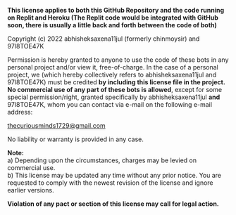 **This license applies to both this GitHub Repository and the code running on Replit and Heroku (The Replit code would be integrated with GitHub soon, there is usually a little back and forth between the code of both)**

Copyright (c) 2022 abhisheksaxena11jul (formerly chinmoysir) and 97I8TOE47K

Permission is hereby granted to anyone to use the code of these bots in any personal project and/or view it, free-of-charge. In the case of a personal project, we (which hereby collectively refers to abhisheksaxena11jul and 97I8TOE47K) must be credited **by including this license file in the project.** **No commercial use of any part of these bots is allowed**, except for some special permission/right, granted specifically by abhisheksaxena11jul **and** 97I8TOE47K, whom you can contact via e-mail on the following e-mail address:

thecuriousminds1729@gmail.com

No liability or warranty is provided in any case.



**Note:** \
a) Depending upon the circumstances, charges may be levied on commercial use. \
b) This license may be updated any time without any prior notice. You are requested to comply with the newest revision of the license and ignore earlier versions.

**Violation of any pact or section of this license may call for legal action.**
